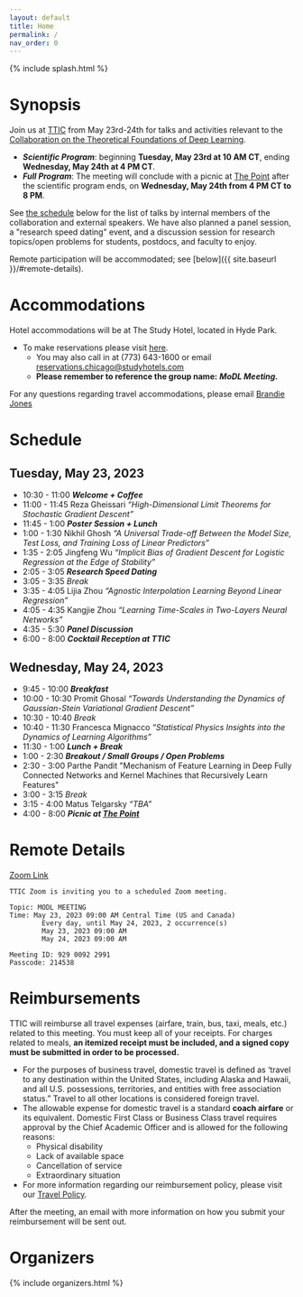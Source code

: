```yaml
---
layout: default
title: Home
permalink: /
nav_order: 0
---
```


{% include splash.html %}

# Synopsis

<!--Join us from Tuesday, May 23rd (starting 10:30 a.m.) to Wednesday, May 24th
(ending at 4:30 p.m., with a picnic at The Point to follow) for research talks
and activities relevant to the [Collaboration on the Theoretical Foundations of
Deep Learning](https://deepfoundations.ai/).-->

Join us at [TTIC](https://ttic.edu/contact/) from May 23rd-24th for talks and
activities relevant to the [Collaboration on the Theoretical Foundations of
Deep Learning](https://deepfoundations.ai/).

- ***Scientific Program***: beginning **Tuesday, May 23rd at 10 AM CT**,
  ending **Wednesday, May 24th at 4 PM CT**.
- ***Full Program***: The meeting will conclude with a picnic at [The
  Point](https://www.promontorypoint.org/) after the scientific program ends,
  on **Wednesday, May 24th from 4 PM CT to 8 PM**.

See [the schedule]({{site.baseurl}}#schedule) below for the list of talks by
internal members of the collaboration and external speakers. We have also
planned a panel session, a "research speed dating" event, and a discussion
session for research topics/open problems for students, postdocs, and faculty
to enjoy.

Remote participation will be accommodated; see [below]({{ site.baseurl
}}/#remote-details).

# Accommodations

Hotel accommodations will be at The Study Hotel, located in Hyde Park. 
- To make reservations please visit [here](https://reservations.travelclick.com/114529?groupID=3920394).
  - You may also call in at (773) 643-1600 or email [reservations.chicago@studyhotels.com](mailto:reservations.chicago@studyhotels.com)
  - **Please remember to reference the group name:** ***MoDL Meeting.***

For any questions regarding travel accommodations, please email [Brandie
Jones](mailto:bjones@ttic.edu)

# Schedule

## Tuesday, May 23, 2023
- 10:30 - 11:00 ***Welcome + Coffee***
- 11:00 - 11:45 Reza Gheissari *“High-Dimensional Limit Theorems for Stochastic
  Gradient Descent”*
- 11:45 - 1:00 ***Poster Session + Lunch***
- 1:00 - 1:30 Nikhil Ghosh *“A Universal Trade-off Between the Model Size, Test
  Loss, and Training Loss of Linear Predictors”*
- 1:35 - 2:05 Jingfeng Wu *“Implicit Bias of Gradient Descent for Logistic
  Regression at the Edge of Stability”*
- 2:05 - 3:05 ***Research Speed Dating***
- 3:05 - 3:35 *Break*
- 3:35 - 4:05 Lijia Zhou *“Agnostic Interpolation Learning Beyond Linear
  Regression”*
- 4:05 - 4:35 Kangjie Zhou *“Learning Time-Scales in Two-Layers Neural
  Networks”*
- 4:35 - 5:30 ***Panel Discussion***
- 6:00 - 8:00 ***Cocktail Reception at TTIC***

## Wednesday, May 24, 2023
- 9:45 - 10:00 ***Breakfast***
- 10:00 - 10:30 Promit Ghosal *“Towards Understanding the Dynamics of
  Gaussian-Stein Variational Gradient Descent”*
- 10:30 - 10:40 *Break*
- 10:40 - 11:30 Francesca Mignacco *“Statistical Physics Insights into the
  Dynamics of Learning Algorithms”*
- 11:30 - 1:00 ***Lunch + Break***
- 1:00 - 2:30 ***Breakout / Small Groups / Open Problems***
- 2:30 - 3:00 Parthe Pandit "Mechanism of Feature Learning in Deep Fully
  Connected Networks and Kernel Machines that Recursively Learn Features" 
- 3:00 - 3:15 *Break*
- 3:15 - 4:00 Matus Telgarsky *“TBA”*
- 4:00 - 8:00 ***Picnic at [The Point](https://www.promontorypoint.org/)***

# Remote Details


[Zoom Link](https://uchicagogroup.zoom.us/j/92900922991?pwd=ZE96Y1BkNW9vTGovbGszZ0lJZDR1Zz09)

```
TTIC Zoom is inviting you to a scheduled Zoom meeting.

Topic: MODL MEETING
Time: May 23, 2023 09:00 AM Central Time (US and Canada)
        Every day, until May 24, 2023, 2 occurrence(s)
        May 23, 2023 09:00 AM
        May 24, 2023 09:00 AM

Meeting ID: 929 0092 2991
Passcode: 214538
```

# Reimbursements


TTIC will reimburse all travel expenses (airfare, train, bus, taxi, meals,
etc.) related to this meeting. You must keep all of your receipts. For charges
related to meals, **an itemized receipt must be included, and a signed copy must
be submitted in order to be processed.**
 
- For the purposes of business travel, domestic travel is defined as ‘travel to
  any destination within the United States, including Alaska and Hawaii, and
  all U.S. possessions, territories, and entities with free association
  status.”  Travel to all other locations is considered foreign travel.
- The allowable expense for domestic travel is a standard **coach airfare** or
  its equivalent.  Domestic First Class or Business Class travel requires
  approval by the Chief Academic Officer and is allowed for the following
  reasons:
  - Physical disability
  - Lack of available space
  - Cancellation of service
  - Extraordinary situation
- For more information regarding our reimbursement policy, please visit our
  [Travel Policy](https://ttic.edu/dl/travel_policy.pdf).

After the meeting, an email with more information on how you submit your reimbursement will be sent out.

# Organizers

{% include organizers.html %}

